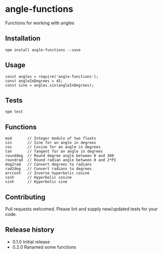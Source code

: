 # angle-functions

Functions for working with angles

## Installation

    npm install angle-functions --save

## Usage

    const angles = require('angle-functions');
    const angleInDegrees = 45;
    const sine = angles.sin(angleInDegrees);

## Tests

    npm test

## Functions

    mod       // Integer modulo of two floats
    sin       // Sine for an angle in degrees
    cos       // Cosine for an angle in degrees
    tan       // Tangent for an angle in degrees
    rounddeg  // Round degree angle between 0 and 360
    roundrad  // Round radian angle between 0 and 2*PI
    deg2rad   // Convert degrees to radians
    rad2deg   // Convert radians to degrees
    arccosh   // Inverse hyperbolic cosine
    cosh      // Hyperbolic cosine
    sinh      // Hyperbolic sine

## Contributing

Pull requests welcomed. Please lint and supply new/updated tests for your code.

## Release history

* 0.1.0 Initial release
* 0.2.0 Ranamed some functions

